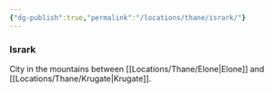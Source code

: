 ```yaml
---
{"dg-publish":true,"permalink":"/locations/thane/isrark/"}
---
```


### Isrark
City in the mountains between [[Locations/Thane/Elone\|Elone]] and [[Locations/Thane/Krugate\|Krugate]].